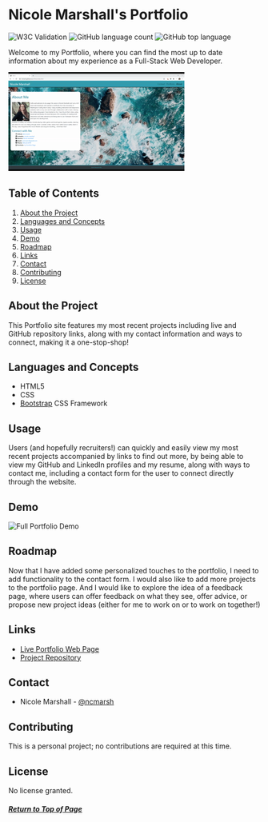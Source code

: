 # Nicole Marshall's Portfolio

![W3C Validation](https://img.shields.io/w3c-validation/html?targetUrl=https%3A%2F%2Fncmarsh.github.io%2Fportfolio%2F)
![GitHub language count](https://img.shields.io/github/languages/count/ncmarsh/portfolio)
![GitHub top language](https://img.shields.io/github/languages/top/ncmarsh/portfolio)

Welcome to my Portfolio, where you can find the most up to date information about my experience as a Full-Stack Web Developer.

![Examples](Assets/Demo/quick-portfolio-demo.gif)

## Table of Contents

1. [About the Project](#About-the-Project)
1. [Languages and Concepts](#Languages-and-Concepts)
1. [Usage](#Usage)
1. [Demo](#Demo)
1. [Roadmap](#Roadmap)
1. [Links](#Links)
1. [Contact](#Contact)
1. [Contributing](#Contributing)
1. [License](#License)

## About the Project

This Portfolio site features my most recent projects including live and GitHub repository links, along with my contact information and ways to connect, making it a one-stop-shop!

## Languages and Concepts

- HTML5
- CSS
- [Bootstrap](https://getbootstrap.com/) CSS Framework

## Usage

Users (and hopefully recruiters!) can quickly and easily view my most recent projects accompanied by links to find out more, by being able to view my GitHub and LinkedIn profiles and my resume, along with ways to contact me, including a contact form for the user to connect directly through the website.

## Demo

![Full Portfolio Demo](Assets/Demo/full-demo.gif)

## Roadmap

Now that I have added some personalized touches to the portfolio, I need to add functionality to the contact form. I would also like to add more projects to the portfolio page. And I would like to explore the idea of a feedback page, where users can offer feedback on what they see, offer advice, or propose new project ideas (either for me to work on or to work on together!)

## Links

- [Live Portfolio Web Page](https://ncmarsh.github.io/portfolio/)
- [Project Repository](https://github.com/ncmarsh/portfolio) 

## Contact

- Nicole Marshall - [@ncmarsh](https://github.com/ncmarsh)

## Contributing

This is a personal project; no contributions are required at this time.

## License

No license granted.

##### [Return to Top of Page](#Nicole-Marshall's-Portfolio)
